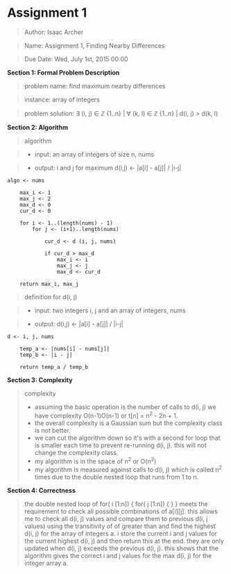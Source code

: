 # **Assignment 1**
> Author: Isaac Archer

> Name: Assignment 1, Finding Nearby Differences

> Due Date: Wed, July 1st, 2015 00:00


**Section 1: Formal Problem Description**

> problem name: find maximum nearby differences

> instance: array of integers

> problem solution: ∃ (i, j) ∈ ℤ {1..n} | ∀ (k, l) ∈ ℤ {1..n} | d(i, j) > d(k, l)

**Section 2: Algorithm**
> algorithm

>- input: an array of integers of size n, nums

>- output: i and j for maximum d(i,j) <- |a[i] - a[j]| / |i-j|

	algo <- nums

		max_i <- 1
		max_j <- 2
		max_d <- 0
		cur_d <- 0

		for i <- 1..(length(nums) - 1)
			for j <- (i+1)..length(nums)

				cur_d <- d (i, j, nums)

				if cur_d > max_d
					max_i <- i
					max_j <- j
					max_d <- cur_d
				
		return max_i, max_j

> definition for d(i, j)

>- input: two integers i, j and an array of integers, nums

>- output: d(i,j) <- |a[i] - a[j]| / |i-j|

	d <- i, j, nums
		
		temp_a <- |nums[i] - nums[j]|
		temp_b <- |i - j|

		return temp_a / temp_b

**Section 3: Complexity**
> complexity
>- assuming the basic operation is the number of calls to d(i, j) we have complexity O(n-1)O(n-1) or t[n] = n<sup>2</sup> - 2n + 1.
>- the overall complexity is a Gaussian sum but the complexity class is not better.
>- we can cut the algorithm down so it's with a second for loop that is smaller each time to prevent re-running d(i, j). this will not change the complexity class.
>- my algorithm is in the space of n<sup>2</sup> or O(n<sup>2</sup>)
>- my algorithm is measured against calls to d(i, j) which is called n<sup>2</sup> times due to the double nested loop that runs from 1 to n.

**Section 4: Correctness**

> the double nested loop of for( i [1:n]) { for( j [1:n]) { } } meets the requirement to check all possible combinations of a[i][j]. this allows me to check all d(i, j) values and compare them to previous d(i, j values) using the transitivity of of greater than and find the highest d(i, j) for the array of integers a. i store the current i and j values for the current highest d(i, j) and then return this at the end. they are only updated when d(i, j) exceeds the previous d(i, j). this shows that the algorithm gives the correct i and j values for the max d(i, j) for the integer array a.
